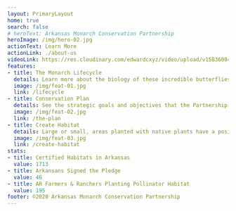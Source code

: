 ```yaml
---
layout: PrimaryLayout
home: true
search: false
# heroText: Arkansas Monarch Conservation Partnership
heroImage: /img/hero-02.jpg
actionText: Learn More
actionLink: ./about-us
videoLink: https://res.cloudinary.com/edwardcxyz/video/upload/v1583600473/ArkansasMonarchs/Wings_of_Hope-_Monarchs_in_the_Natural_State.mp4
features:
- title: The Monarch Lifecycle
  details: Learn more about the biology of these incredible butterflies.
  image: /img/feat-01.jpg
  link: /lifecycle
- title: Conservation Plan
  details: See the strategic goals and objectives that the Partnership is working toward.
  image: /img/feat-02.jpg
  link: /the-plan
- title: Create Habitat
  details: Large or small, areas planted with native plants have a positive impact on monarchs and pollinators.
  image: /img/feat-03.jpg
  link: /create-habitat
stats:
- title: Certified Habitats in Arkansas
  value: 1713
- title: Arkansans Signed the Pledge
  value: 46
- title: AR Farmers & Ranchers Planting Pollinator Habitat
  value: 195
footer: ©2020 Arkansas Monarch Conservation Partnership
---
```

